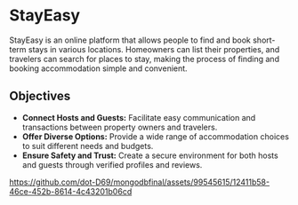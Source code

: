 # StayEasy

StayEasy is an online platform that allows people to find and book short-term stays in various locations. Homeowners can list their properties, and travelers can search for places to stay, making the process of finding and booking accommodation simple and convenient.

## Objectives
- **Connect Hosts and Guests:** Facilitate easy communication and transactions between property owners and travelers.
- **Offer Diverse Options:** Provide a wide range of accommodation choices to suit different needs and budgets.
- **Ensure Safety and Trust:** Create a secure environment for both hosts and guests through verified profiles and reviews.



https://github.com/dot-D69/mongodbfinal/assets/99545615/12411b58-46ce-452b-8614-4c43201b06cd

